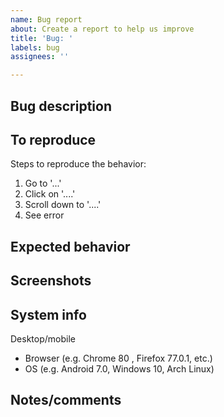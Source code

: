 ```yaml
---
name: Bug report
about: Create a report to help us improve
title: 'Bug: '
labels: bug
assignees: ''

---
```


## Bug description
<!--- These things are comments and won't be visible in the issue --->
<!--- A clear and concise description of what the bug is. --->

## To reproduce
<!--- Delete this section if not applicable --->
Steps to reproduce the behavior:
1. Go to '...'
2. Click on '....'
3. Scroll down to '....'
4. See error

## Expected behavior
<!--- What was actually supposed to happen. --->

## Screenshots
<!--- Add screenshots to help explain your problem, delete this section if not applicable --->

## System info
<!--- Choose mobile/desktop and provide your browser name and version --->
Desktop/mobile
 - Browser (e.g. Chrome 80 , Firefox 77.0.1, etc.)
 - OS (e.g. Android 7.0, Windows 10, Arch Linux)

## Notes/comments
<!--- Also delete this section if you have nothing to note --->
<!--- Add any other context about the problem here. --->
